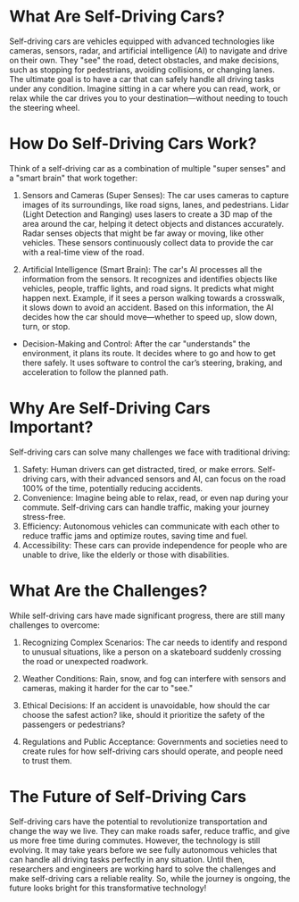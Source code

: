 # What Are Self-Driving Cars?
Self-driving cars are vehicles equipped with advanced technologies like cameras, sensors, radar, and artificial intelligence (AI) to navigate and drive on their own. They "see" the road, detect obstacles, and make decisions, such as stopping for pedestrians, avoiding collisions, or changing lanes. The ultimate goal is to have a car that can safely handle all driving tasks under any condition. Imagine sitting in a car where you can read, work, or relax while the car drives you to your destination—without needing to touch the steering wheel.

# How Do Self-Driving Cars Work?
Think of a self-driving car as a combination of multiple "super senses" and a "smart brain" that work together:
1. Sensors and Cameras (Super Senses):
The car uses cameras to capture images of its surroundings, like road signs, lanes, and pedestrians.
Lidar (Light Detection and Ranging) uses lasers to create a 3D map of the area around the car, helping it detect objects and distances accurately.
Radar senses objects that might be far away or moving, like other vehicles.
These sensors continuously collect data to provide the car with a real-time view of the road.

2. Artificial Intelligence (Smart Brain):
The car's AI processes all the information from the sensors. It recognizes and identifies objects like vehicles, people, traffic lights, and road signs.
It predicts what might happen next. Example, if it sees a person walking towards a crosswalk, it slows down to avoid an accident.
Based on this information, the AI decides how the car should move—whether to speed up, slow down, turn, or stop.

* Decision-Making and Control:
After the car "understands" the environment, it plans its route. It decides where to go and how to get there safely.
It uses software to control the car’s steering, braking, and acceleration to follow the planned path.

# Why Are Self-Driving Cars Important?
Self-driving cars can solve many challenges we face with traditional driving:
1. Safety:
Human drivers can get distracted, tired, or make errors. Self-driving cars, with their advanced sensors and AI, can focus on the road 100% of the time, potentially reducing accidents.
2. Convenience:
Imagine being able to relax, read, or even nap during your commute. Self-driving cars can handle traffic, making your journey stress-free.
3. Efficiency:
Autonomous vehicles can communicate with each other to reduce traffic jams and optimize routes, saving time and fuel.
4. Accessibility:
These cars can provide independence for people who are unable to drive, like the elderly or those with disabilities.


# What Are the Challenges?
While self-driving cars have made significant progress, there are still many challenges to overcome:
1. Recognizing Complex Scenarios:
The car needs to identify and respond to unusual situations, like a person on a skateboard suddenly crossing the road or unexpected roadwork.

2. Weather Conditions:
Rain, snow, and fog can interfere with sensors and cameras, making it harder for the car to "see."

3. Ethical Decisions:
If an accident is unavoidable, how should the car choose the safest action? like, should it prioritize the safety of the passengers or pedestrians?

4. Regulations and Public Acceptance:
Governments and societies need to create rules for how self-driving cars should operate, and people need to trust them.

# The Future of Self-Driving Cars
Self-driving cars have the potential to revolutionize transportation and change the way we live. They can make roads safer, reduce traffic, and give us more free time during commutes. However, the technology is still evolving. It may take years before we see fully autonomous vehicles that can handle all driving tasks perfectly in any situation.
Until then, researchers and engineers are working hard to solve the challenges and make self-driving cars a reliable reality. So, while the journey is ongoing, the future looks bright for this transformative technology!









